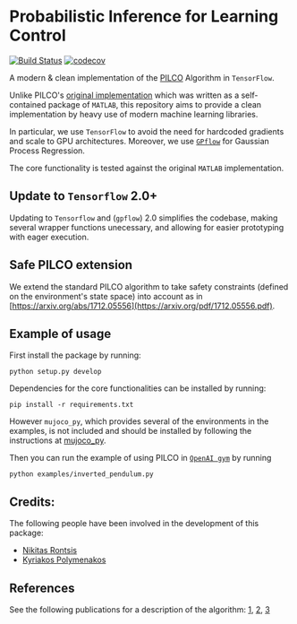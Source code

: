 # Probabilistic Inference for Learning Control
[![Build Status](https://travis-ci.org/nrontsis/PILCO.svg?branch=master)](https://travis-ci.org/nrontsis/PILCO)
[![codecov](https://codecov.io/gh/nrontsis/PILCO/branch/master/graph/badge.svg)](https://codecov.io/gh/nrontsis/PILCO)

A modern \& clean implementation of the [PILCO](https://ieeexplore.ieee.org/abstract/document/6654139/) Algorithm in `TensorFlow`.

Unlike PILCO's [original implementation](http://mlg.eng.cam.ac.uk/pilco/) which was written as a self-contained package of `MATLAB`, this repository aims to provide a clean implementation by heavy use of modern machine learning libraries.

In particular, we use `TensorFlow` to avoid the need for hardcoded gradients and scale to GPU architectures. Moreover, we use [`GPflow`](https://github.com/GPflow/GPflow) for Gaussian Process Regression.

The core functionality is tested against the original `MATLAB` implementation.

## Update to `Tensorflow` 2.0+
Updating to `Tensorflow` and (`gpflow`) 2.0 simplifies the codebase, making several wrapper functions unecessary, and allowing for easier prototyping with eager execution.

## Safe PILCO extension
We extend the standard PILCO algorithm to take safety constraints (defined on the environment's state space) into account as in [https://arxiv.org/abs/1712.05556](https://arxiv.org/pdf/1712.05556.pdf).

## Example of usage
First install the package by running:
```
python setup.py develop
```
Dependencies for the core functionalities can be installed by running:
```
pip install -r requirements.txt
```
However `mujoco_py`, which provides several of the environments in the examples, is not included and should be installed by following the instructions at [mujoco_py](https://github.com/openai/mujoco-py). 

Then you can run the example of using PILCO in [`OpenAI gym`](https://gym.openai.com) by running
```
python examples/inverted_pendulum.py
```

## Credits:

The following people have been involved in the development of this package:
* [Nikitas Rontsis](https://github.com/nrontsis)
* [Kyriakos Polymenakos](https://github.com/kyr-pol/)

## References

See the following publications for a description of the algorithm: [1](https://ieeexplore.ieee.org/abstract/document/6654139/), [2](http://mlg.eng.cam.ac.uk/pub/pdf/DeiRas11.pdf), 
[3](https://pdfs.semanticscholar.org/c9f2/1b84149991f4d547b3f0f625f710750ad8d9.pdf)
